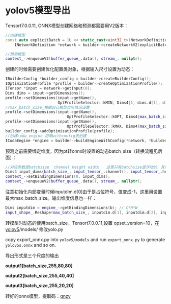 # **yolov5**模型导出

Tensort7.0.0.11, ONNX模型创建网络和预测都需要用V2版本：

```c++
//创建模型
const auto explicitBatch = 1U << static_cast<uint32_t>(NetworkDefinitionCreationFlag::kEXPLICIT_BATCH);
    INetworkDefinition *network = builder->createNetworkV2(explicitBatch);

//预测模型
context_->enqueueV2(buffer_queue_.data(), stream_, nullptr);
```

创建的时候需要创建优化配置类对象，根据输入尺寸设置为动态：

```c++
IBuilderConfig *builder_config = builder->createBuilderConfig();
IOptimizationProfile *profile = builder->createOptimizationProfile();
ITensor *input = network->getInput(0);
Dims dims = input->getDimensions();
profile->setDimensions(input->getName(), 
                       OptProfileSelector::kMIN, Dims4{1, dims.d[1], dims.d[2], dims.d[3]});
//max_batch_size_根据自己模型实际情况设置
profile->setDimensions(input->getName(),
                           OptProfileSelector::kOPT, Dims4{max_batch_size_, dims.d[1], dims.d[2], dims.d[3]});
profile->setDimensions(input->getName(),
                           OptProfileSelector::kMAX, Dims4{max_batch_size_, dims.d[1], dims.d[2], dims.d[3]});
builder_config->addOptimizationProfile(profile);
//创建cuda_engine 用带withconfig去创建
ICudaEngine *engine = builder->buildEngineWithConfig(*network, *builder_config);
```

预测之前需要绑定维度，因为pt转onnx时设置的动态batch_size（转换流程见后面）：

```c++
//对应参数是batchsize  channel height width   这里只有batchsize是浮动的，其他三个就是网络的输出尺寸
Dims4 input_dims{batch_size_, input_tensor_.channel(), input_tensor_.height(), input_tensor_.width()};
context_->setBindingDimensions(0, input_dims);
context_->enqueueV2(buffer_queue_.data(), stream_, nullptr);
```

注意初始化内部变量时候inputdim.d[0]由于是占位符号，值变成-1，这里用设置最大max_batch_size。输出维度信息也一样：

```c++
Dims inputdim = engine_->getBindingDimensions(b); // C*H*W
input_shape_.Reshape(max_batch_size_, inputdim.d[1], inputdim.d[2], inputdim.d[3]); // [batch_size, C, H, W]
```

转模型时动态的使用batch_size，Tensort7.0.0.11,设置 opset_version=10，在[yolov5](https://github.com/ultralytics/yolov5)/models/  修改yolo.py

copy export_onnx.py into `yolov5/models` and run `export_onnx.py` to generate `yolov5s.onnx` and so on.

导出形式是三个尺度的输出

**output1[batch_size,255,80,80]**

**output2[batch_size,255,40,40]**

**output3[batch_size,255,20,20]**

转好的onnx模型，提取码：[qnzv](https://pan.baidu.com/s/1prK97E8O0polwqDZg_JULQ ) 
